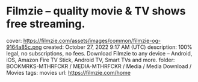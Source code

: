 # Filmzie – quality movie & TV shows free streaming.

cover: https://filmzie.com/assets/images/common/filmzie-og-9164a85c.png
created: October 27, 2022 9:17 AM (UTC)
description: 100% legal, no subscriptions, no fees. Download Filmzie to any device – Android, iOS, Amazon Fire TV Stick, Android TV, Smart TVs and more.
folder: BOOKMRKS-MTHRFCKR / MEDIA-MTHRFCKR / Media / Media Download / Movies
tags: movies
url: https://filmzie.com/home